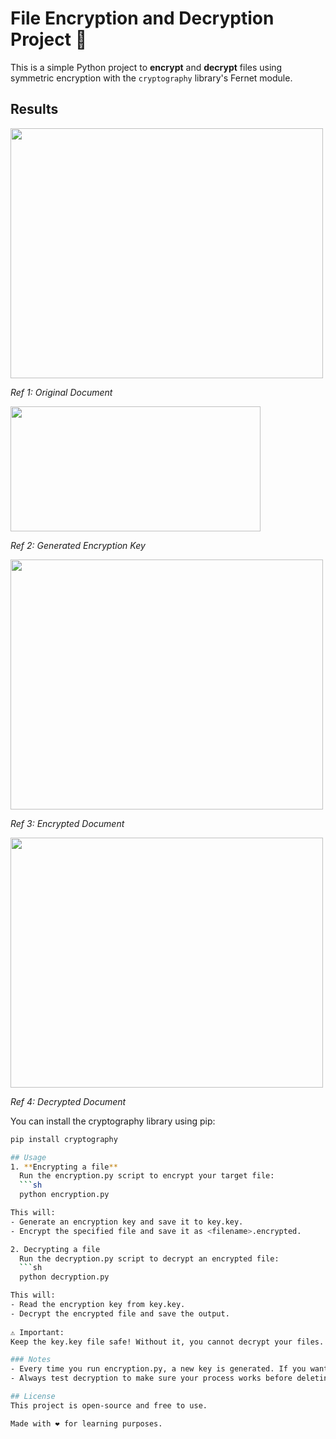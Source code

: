 # File Encryption and Decryption Project 🔐

This is a simple Python project to **encrypt** and **decrypt** files using symmetric encryption with the `cryptography` library's Fernet module.

## Results
<img src="https://github.com/user-attachments/assets/6573372c-3f16-4ea2-a473-25ff39619d7f" width="500" height="400"/>

*Ref 1: Original Document*

<img src="https://github.com/user-attachments/assets/c349cf19-edfb-457e-a197-cbc0d5b296e8" width="400" height="200"/>

*Ref 2: Generated Encryption Key*

<img src="https://github.com/user-attachments/assets/179e942c-d02d-414d-95d2-f462160b68f6" width="500" height="400"/>

*Ref 3: Encrypted Document*

<img src="https://github.com/user-attachments/assets/ed1c3618-1cc1-42d1-933d-3e8745f9d9c8" width="500" height="400"/>

*Ref 4: Decrypted Document*



You can install the cryptography library using pip:
```sh
pip install cryptography

## Usage
1. **Encrypting a file**
  Run the encryption.py script to encrypt your target file:
  ```sh
  python encryption.py

This will:
- Generate an encryption key and save it to key.key.
- Encrypt the specified file and save it as <filename>.encrypted.

2. Decrypting a file
  Run the decryption.py script to decrypt an encrypted file:
  ```sh
  python decryption.py

This will:
- Read the encryption key from key.key.
- Decrypt the encrypted file and save the output.
  
⚠️ Important:
Keep the key.key file safe! Without it, you cannot decrypt your files.

### Notes
- Every time you run encryption.py, a new key is generated. If you want to encrypt multiple files with the same key, save and reuse your key.key.
- Always test decryption to make sure your process works before deleting original files.

## License
This project is open-source and free to use.

Made with ❤️ for learning purposes.








